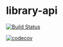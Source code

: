 # library-api

[![Build Status](https://travis-ci.com/maxwellknoxx/library-api.svg?branch=master)](https://travis-ci.com/maxwellknoxx/library-api)



[![codecov](https://codecov.io/gh/maxwellknoxx/library-api/branch/master/graph/badge.svg?token=1O8B4MGQBG)](https://codecov.io/gh/maxwellknoxx/library-api)

